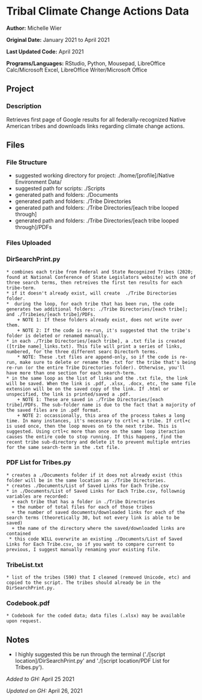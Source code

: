 # Tribal Climate Change Actions Data 

**Author:** Michelle Wier

**Original Date:** January 2021 to April 2021

**Last Updated Code:** April 2021

**Programs/Languages:** RStudio, Python, Mousepad, LibreOffice Calc/Microsoft Excel, LibreOffice Writer/Microsoft Office

## Project
### Description
Retrieves first page of Google results for all federally-recognized Native American tribes and downloads links regarding climate change actions.

## Files
### File Structure
  * suggested working directory for project: ./home/[profile]/Native Environment Data/
  * suggested path for scripts: ./Scripts
  * generated path and folders: ./Documents
  * generated path and folders: ./Tribe Directories
  * generated path and folders: ./Tribe Directories/[each tribe looped through] 
  * generated path and folders: ./Tribe Directories/[each tribe looped through]/PDFs 
  
### Files Uploaded
### DirSearchPrint.py
    * combines each tribe from Federal and State Recognized Tribes (2020; found at National Conference of State Legislators website) with one of three search terms, then retreives the first ten results for each tribe-term. 
    * if it doesn't already exist, will create  ./Tribe Directories folder. 
    *  during the loop, for each tribe that has been run, the code generates two additional folders: ./Tribe Directories/[each tribe]; and ./Tribeies/[each tribe]/PDFs. 
        + NOTE 1: If these folders already exist, does not write over them. 
        + NOTE 2: If the code is re-run, it's suggested that the tribe's folder is deleted or renamed manually.
    * in each ./Tribe Directories/[each tribe], a .txt file is created ([tribe name]_links.txt). This file will print a series of links, numbered, for the three different searc Directorh terms. 
        * NOTE: These .txt files are append-only, so if the code is re-run, make sure to delete or rename the .txt for the tribe that's being re-run (or the entire Tribe Directories folder). Otherwise, you'll have more than one section for each search-term.
    * in the same loop as the list of links and the .txt file, the link will be saved. When the link is .pdf, .xlsx, .docx, etc, the same file extension will be on the saved copy of the link. If .html or unspecified, the link is printed/saved a .pdf. 
        + NOTE 1: These are saved in ./Tribe Directories/[each tribe]/PDFs. The sub-folder name is due to the fact that a majority of the saved files are in .pdf format. 
        + NOTE 2: occassionally, this area of the process takes a long time. In many instances, it's necessary to crtl+c a tribe. If crtl+c is used once, then the loop moves on to the next tribe. This is suggested. Using crtl+c more than once on the same loop iteraction causes the entire code to stop running. If this happens, find the recent tribe sub-directory and delete it to prevent multiple entries for the same search-term in the .txt file. 
### PDF List for Tribes.py
    * creates a ./Documents folder if it does not already exist (this folder will be in the same location as ./Tribe Directories. 
    * creates ./Documents/List of Saved Links for Each Tribe.csv  
    * in ./Documents/List of Saved Links for Each Tribe.csv, follownig variables are recorded: 
      + each tribe that has a folder in ./Tribe Directories
      + the number of total files for each of those tribes 
      + the number of saved documents/downloaded links for each of the search terms (theoretically 30, but not every link is able to be saved) 
      + the name of the directory where the saved/downloaded links are contained
     * this code WILL overwrite an existing ./Documents/List of Saved Links for Each Tribe.csv, so if you want to compare current to previous, I suggest manually renaming your existing file. 
### TribeList.txt
    * list of the tribes (590) that I cleaned (removed Unicode, etc) and copied to the script. The tribes should already be in the DirSearchPrint.py. 
### Codebook.pdf
    * Codebook for the coded data; data files (.xlsx) may be available upon request.

## Notes 
  * I highly suggested this be run through the terminal ('./[script location]/DirSearchPrint.py' and './[script location/PDF List for Tribes.py'). 
 <!-- Make sure to check the ./Tribe Directories/[each tribe] names occassionally. At one point, tribe names in the list were merged together, likely due to a missing comma between list items in the tribe name list. It should be fixed now, but it's something to keep an eye out for. -->
<!--  - Rather than deleting tribe sub-folders when I rerun a tribe, I rename folders--example, ./Tribe Directories  ./Tribe Direcotires_Feb when I rerun all the tribes in March, etc. I tend to zip the old folders to save space. -->
 
 
 
*Added to GH:* April 25 2021

*Updated on GH:* April 26, 2021

